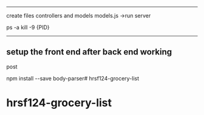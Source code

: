 <!-- <!-- # Full Stack Review Workshop
create server directory in root
src directory in client- > components

from root install-
npm install
npm run react-dev
npm i express body-parser nodemon mysql jquery

check webpack.config for path and make the src and dist at that location.check whether they are present at correct path.

var SRC_DIR = path.join(__dirname, '/client/src');
var DIST_DIR = path.join(__dirname, '/client/dist');



check package.json

create index.js in server folder
add below in /server/index.js
const express= require('express');
const path= require('path');
const app=express();
const port =3000;

// app.get('/', (req,res) => res.send('Hello World'));
app.use('/' , express.static(path.join(__dirname, '../client/dist/')));
app.listen(port , () => console.log(`listening on ${port}`));
------------

npm run react-dev
npm start
and check the url whether server is running or not.
--------------------------
create index.html in dist
<html>
  <head>
    <title>Grocery List</title>
    <link rel="stylesheet" href="style.css">
  </head>
  <body>
    <div id="app">
      <div>
        Hello World

      </div>
    </div>
    <script type="text/javascript" src="bundle.js"></script>
  </body>
</html>

 -->
 <!-- ---------
 move style.css to dist folder, so that css will be applicable to html page.
 -------------------
 re-run the npm start and npm run react-dev


 remove app.get line and add below -

const path= require('path');
 app.use('/static', express.static(path.join(__dirname, 'public')))
 -->


<!-- /src/index.jsx
console.log something so that it can visible to browsers console page (dev tools).


------------
goto localhost/api/groceries
and check whether console log msg is getting
------------
mysql -u root
show databases;
use workshop;
show tables; -->


---------------
create files  controllers and models
models.js ->run server

ps -a
kill -9 {PID}


--------------
setup the front end after back end working
-------------------


post

npm install --save body-parser# hrsf124-grocery-list
# hrsf124-grocery-list
